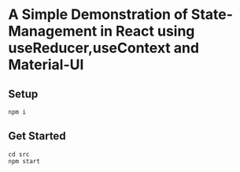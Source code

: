 # A Simple Demonstration of State-Management in React using useReducer,useContext and Material-UI

## Setup
```
npm i
```

## Get Started

```
cd src
npm start
```

